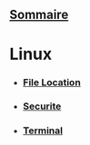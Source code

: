 ## [Sommaire](../README.md)

# Linux

* ### [File Location](<File Location.md>)
* ### [Securite](securite.md)
* ### [Terminal](terminal.md)
